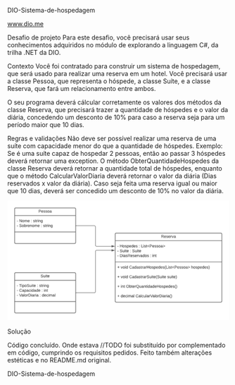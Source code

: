 DIO-Sistema-de-hospedagem <br>

www.dio.me<br>

Desafio de projeto
Para este desafio, você precisará usar seus conhecimentos adquiridos no módulo de explorando a linguagem C#, da trilha .NET da DIO.

Contexto
Você foi contratado para construir um sistema de hospedagem, que será usado para realizar uma reserva em um hotel. Você precisará usar a classe Pessoa, que representa o hóspede, a classe Suíte, e a classe Reserva, que fará um relacionamento entre ambos.

O seu programa deverá cálcular corretamente os valores dos métodos da classe Reserva, que precisará trazer a quantidade de hóspedes e o valor da diária, concedendo um desconto de 10% para caso a reserva seja para um período maior que 10 dias.

Regras e validações
Não deve ser possível realizar uma reserva de uma suíte com capacidade menor do que a quantidade de hóspedes. Exemplo: Se é uma suíte capaz de hospedar 2 pessoas, então ao passar 3 hóspedes deverá retornar uma exception.
O método ObterQuantidadeHospedes da classe Reserva deverá retornar a quantidade total de hóspedes, enquanto que o método CalcularValorDiaria deverá retornar o valor da diária (Dias reservados x valor da diária).
Caso seja feita uma reserva igual ou maior que 10 dias, deverá ser concedido um desconto de 10% no valor da diária.

![image](https://github.com/VivianeVida/-DIO-Sistema-de-hospedagem/blob/main/diagrama_classe_hotel.png)

Solução

Código concluído. Onde estava //TODO foi substituído por complementado em código, cumprindo os requisitos pedidos. Feito também alterações estéticas e no README.md original.

D I O - S i s t e m a - d e - h o s p e d a g e m 
 
 
